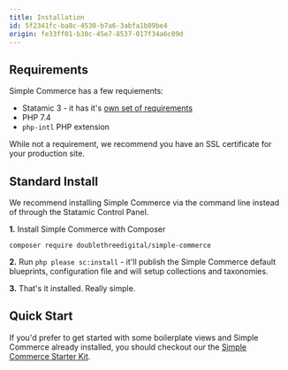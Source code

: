 ```yaml
---
title: Installation
id: 5f2341fc-ba8c-4530-b7a6-3abfa1b09be4
origin: fe33ff01-b30c-45e7-8537-017f34a6c09d
---
```

## Requirements
Simple Commerce has a few requiements:
* Statamic 3 - it has it's [own set of requirements](https://statamic.dev/requirements)
* PHP 7.4
* `php-intl` PHP extension

While not a requirement, we recommend you have an SSL certificate for your production site.

## Standard Install
We recommend installing Simple Commerce via the command line instead of through the Statamic Control Panel.

**1.** Install Simple Commerce with Composer

```
composer require doublethreedigital/simple-commerce
```

**2.** Run `php please sc:install` - it'll publish the Simple Commerce default blueprints, configuration file and will setup collections and taxonomies.

**3.** That's it installed. Really simple.

## Quick Start
If you'd prefer to get started with some boilerplate views and Simple Commerce already installed, you should checkout our the [Simple Commerce Starter Kit](https://github.com/doublethreedigital/simple-commerce-starter).